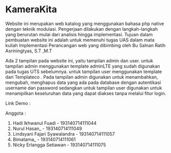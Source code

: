 # KameraKita
Website ini merupakan web katalog yang menggunakan bahasa php native dengan teknik modulasi. Pengerjaan dilakukan dengan langkah-langkah yang berurutan mulai dari analisis hingga implementasi. Tujuan dalam pembuatan website ini adalah untuk memenuhi tugas UAS dalam mata kuliah Implementasi Perancangan web yang dibimbing oleh Bu Salnan Ratih Asriningtyas, S.T ,M.T

Ada 2 tampilan pada website ini, yaitu tampilan admin dan user. untuk tampilan admin menggunakan template adminLTE yang sudah digunakan pada tugas UTS sebelumnya. untuk tampilan user menggunakan template dari Templateco . Pada tampilan admin digunakan untuk menambahkan, mengubah, menghapus data yang ada pada database dengan autentikasi username dan password sedangkan untuk tampilan user digunakan untuk menampilkan keseluruhan data yang dapat diakses tanpa melalui fitur login.

Link Demo : 

Anggota : 
1. Hadi Ikhwanul Fuadi - 193140714111044
2. Nurul Hasan_ - 193140714111049
3. Lindsyani Fajari Syawalandra - 193140714111057
4. Bimatama_ - 193140714111061
5. Nicky Erlangga Setiawan - 193140714111075


